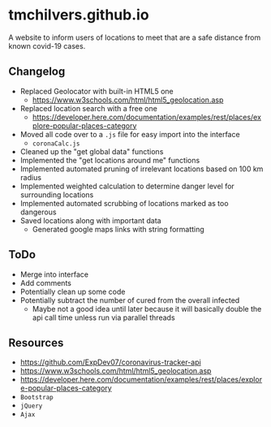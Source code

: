 # tmchilvers.github.io
A website to inform users of locations to meet that are a safe distance from known covid-19 cases.

## Changelog
- Replaced Geolocator with built-in HTML5 one
    - https://www.w3schools.com/html/html5_geolocation.asp
- Replaced location search with a free one
    - https://developer.here.com/documentation/examples/rest/places/explore-popular-places-category
- Moved all code over to a `.js` file for easy import into the interface
    - `coronaCalc.js`
- Cleaned up the "get global data" functions
- Implemented the "get locations around me" functions
- Implemented automated pruning of irrelevant locations based on 100 km radius
- Implemented weighted calculation to determine danger level for surrounding locations
- Implemented automated scrubbing of locations marked as too dangerous
- Saved locations along with important data
    - Generated google maps links with string formatting

## ToDo
- Merge into interface
- Add comments
- Potentially clean up some code
- Potentially subtract the number of cured from the overall infected
    - Maybe not a good idea until later because it will basically double the api call time unless run via parallel threads

## Resources
- https://github.com/ExpDev07/coronavirus-tracker-api
- https://www.w3schools.com/html/html5_geolocation.asp
- https://developer.here.com/documentation/examples/rest/places/explore-popular-places-category
- `Bootstrap`
- `jQuery`
- `Ajax`

